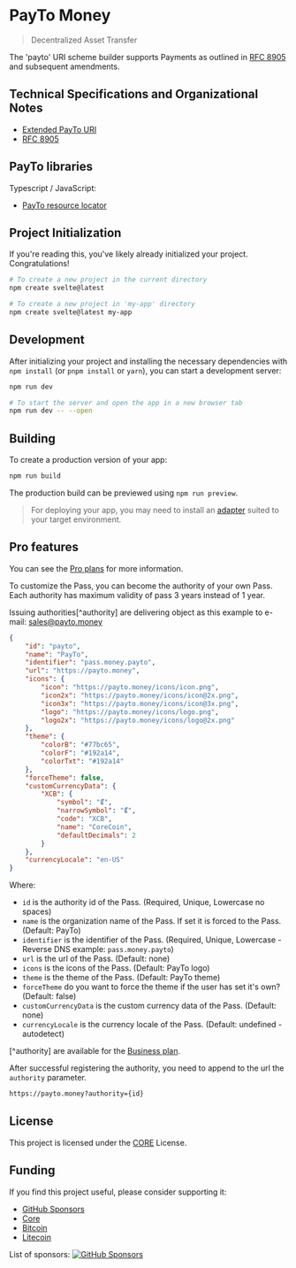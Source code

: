 # PayTo Money

> Decentralized Asset Transfer

The 'payto' URI scheme builder supports Payments as outlined in [RFC 8905](https://datatracker.ietf.org/doc/rfc8905/) and subsequent amendments.

## Technical Specifications and Organizational Notes

- [Extended PayTo URI](docs/scheme.md)
- [RFC 8905](https://datatracker.ietf.org/doc/rfc8905/)

## PayTo libraries

Typescript / JavaScript:

- [PayTo resource locator](https://github.com/core-laboratories/payto-rl)

## Project Initialization

If you're reading this, you've likely already initialized your project. Congratulations!

```bash
# To create a new project in the current directory
npm create svelte@latest

# To create a new project in 'my-app' directory
npm create svelte@latest my-app
```

## Development

After initializing your project and installing the necessary dependencies with `npm install` (or `pnpm install` or `yarn`), you can start a development server:

```bash
npm run dev

# To start the server and open the app in a new browser tab
npm run dev -- --open
```

## Building

To create a production version of your app:

```bash
npm run build
```

The production build can be previewed using `npm run preview`.

> For deploying your app, you may need to install an [adapter](https://kit.svelte.dev/docs/adapters) suited to your target environment.

## Pro features

You can see the [Pro plans](https://payto.money/pro) for more information.

To customize the Pass, you can become the authority of your own Pass. Each authority has maximum validity of pass 3 years instead of 1 year.

Issuing authorities[^authority] are delivering object as this example to e-mail: [sales@payto.money](mailto:sales@payto.money?subject=PayTo%20Authority%20Request)

```json
{
    "id": "payto",
    "name": "PayTo",
    "identifier": "pass.money.payto",
    "url": "https://payto.money",
    "icons": {
        "icon": "https://payto.money/icons/icon.png",
        "icon2x": "https://payto.money/icons/icon@2x.png",
        "icon3x": "https://payto.money/icons/icon@3x.png",
        "logo": "https://payto.money/icons/logo.png",
        "logo2x": "https://payto.money/icons/logo@2x.png"
    },
    "theme": {
        "colorB": "#77bc65",
        "colorF": "#192a14",
        "colorTxt": "#192a14"
    },
    "forceTheme": false,
    "customCurrencyData": {
        "XCB": {
            "symbol": "₡",
            "narrowSymbol": "₡",
            "code": "XCB",
            "name": "CoreCoin",
            "defaultDecimals": 2
        }
    },
    "currencyLocale": "en-US"
}
```

Where:

- `id` is the authority id of the Pass. (Required, Unique, Lowercase no spaces)
- `name` is the organization name of the Pass. If set it is forced to the Pass. (Default: PayTo)
- `identifier` is the identifier of the Pass. (Required, Unique, Lowercase - Reverse DNS example: `pass.money.payto`)
- `url` is the url of the Pass. (Default: none)
- `icons` is the icons of the Pass. (Default: PayTo logo)
- `theme` is the theme of the Pass. (Default: PayTo theme)
- `forceTheme` do you want to force the theme if the user has set it's own? (Default: false)
- `customCurrencyData` is the custom currency data of the Pass. (Default: none)
- `currencyLocale` is the currency locale of the Pass. (Default: undefined - autodetect)

[^authority] are available for the [Business plan](https://payto.money/pro).

After successful registering the authority, you need to append to the url the `authority` parameter.

```txt
https://payto.money?authority={id}
```

## License

This project is licensed under the [CORE](LICENSE) License.

## Funding

If you find this project useful, please consider supporting it:

- [GitHub Sponsors](https://github.com/sponsors/core-laboratories)
- [Core](https://blockindex.net/address/cb7147879011ea207df5b35a24ca6f0859dcfb145999)
- [Bitcoin](https://www.blockchain.com/explorer/addresses/btc/bc1pd8guxjkr2p6n2kl388fdj2trete9w2fr89xlktdezmcctxvtzm8qsymg0d)
- [Litecoin](https://www.blockchain.com/explorer/addresses/ltc/ltc1ql8dvx0wv0nh2vncpt9j3zqefaehsd25cwp7pfx)

List of sponsors: [![GitHub Sponsors](https://img.shields.io/github/sponsors/core-laboratories)](https://github.com/sponsors/core-laboratories)
